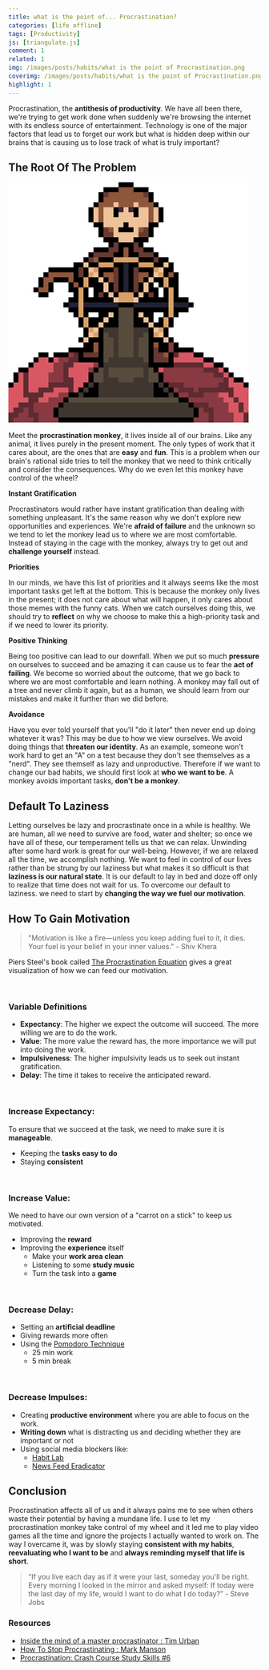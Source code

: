 ```yaml
---
title: what is the point of... Procrastination?
categories: [life offline]
tags: [Productivity]
js: [triangulate.js]
comment: 1
related: 1
img: /images/posts/habits/what is the point of Procrastination.png
coverimg: /images/posts/habits/what is the point of Procrastination.png
highlight: 1
---
```


Procrastination, the **antithesis of productivity**. We have all been there, we're trying to get work done when suddenly we're browsing the internet with its endless source of entertainment. Technology is one of the major factors that lead us to forget our work but what is hidden deep within our brains that is causing us to lose track of what is truly important?

## The Root Of The Problem

<img alt="procrastination monkey" loading="lazy" src="/images/posts/habits/Procrastination Monkey.gif" class="right-align pixelart">

Meet the **procrastination monkey**, it lives inside all of our brains. Like any animal, it lives purely in the present moment. The only types of work that it cares about, are the ones that are **easy** and **fun**. This is a problem when our brain's rational side tries to tell the monkey that we need to think critically and consider the consequences. Why do we even let this monkey have control of the wheel?

**Instant Gratification**

Procrastinators would rather have instant gratification than dealing with something unpleasant. It's the same reason why we don't explore new opportunities and experiences. We're **afraid of failure** and the unknown so we tend to let the monkey lead us to where we are most comfortable. Instead of staying in the cage with the monkey, always try to get out and **challenge yourself** instead.  

**Priorities**

In our minds, we have this list of priorities and it always seems like the most important tasks get left at the bottom. This is because the monkey only lives in the present; it does not care about what will happen, it only cares about those memes with the funny cats. When we catch ourselves doing this, we should try to **reflect** on why we choose to make this a high-priority task and if we need to lower its priority.

**Positive Thinking**

Being too positive can lead to our downfall. When we put so much **pressure** on ourselves to succeed and be amazing it can cause us to fear the **act of failing**. We become so worried about the outcome, that we go back to where we are most comfortable and learn nothing. A monkey may fall out of a tree and never climb it again, but as a human, we should learn from our mistakes and make it further than we did before. 

**Avoidance**

Have you ever told yourself that you'll "do it later" then never end up doing whatever it was? This may be due to how we view ourselves. We avoid doing things that **threaten our identity**. As an example, someone won't work hard to get an "A" on a test because they don't see themselves as a "nerd". They see themself as lazy and unproductive. Therefore if we want to change our bad habits, we should first look at **who we want to be**. A monkey avoids important tasks, **don't be a monkey**.

## Default To Laziness

Letting ourselves be lazy and procrastinate once in a while is healthy. We are human, all we need to survive are food, water and shelter; so once we have all of these, our temperament tells us that we can relax. Unwinding after some hard work is great for our well-being. However, if we are relaxed all the time, we accomplish nothing. We want to feel in control of our lives rather than be strung by our laziness but what makes it so difficult is that **laziness is our natural state**. It is our default to lay in bed and doze off only to realize that time does not wait for us. To overcome our default to laziness. we need to start by **changing the way we fuel our motivation**.

## How To Gain Motivation

> "Motivation is like a fire—unless you keep adding fuel to it, it dies. Your fuel is your belief in your inner values." - Shiv Khera

Piers Steel's book called [The Procrastination Equation](https://www.goodreads.com/book/show/9514605-the-procrastination-equation) gives a great visualization of how we can feed our motivation.


<img class="lazy" data-src="../images/posts/habits/procrastination equation.png" width="60%"/>

### Variable Definitions

- **Expectancy**: The higher we expect the outcome will succeed. The more willing we are to do the work.
- **Value**: The more value the reward has, the more importance we will put into doing the work.
- **Impulsiveness**: The higher impulsivity leads us to seek out instant gratification.
- **Delay**: The time it takes to receive the anticipated reward.

<img class="lazy right-align" data-src="../images/posts/habits/stack.png"/>

### Increase Expectancy:

To ensure that we succeed at the task, we need to make sure it is **manageable**.

- Keeping the **tasks easy to do**
- Staying **consistent**

<img class="lazy right-align" data-src="../images/posts/habits/carrot stick.png"/>

### Increase Value:

We need to have our own version of a "carrot on a stick" to keep us motivated.

- Improving the **reward**  
- Improving the **experience** itself
    - Make your **work area clean**
    - Listening to some **study music**
    - Turn the task into a **game**

<img class="lazy right-align" data-src="../images/posts/habits/timer.png"/>

### Decrease Delay:

- Setting an **artificial deadline**
- Giving rewards more often
- Using the [Pomodoro Technique](https://en.wikipedia.org/wiki/Pomodoro_Technique)
    - 25 min work
    - 5 min break

<img class="lazy right-align" data-src="../images/posts/habits/distractions.png"/>

### Decrease Impulses:

- Creating **productive environment** where you are able to focus on the work.
- **Writing down** what is distracting us and deciding whether they are important or not
- Using social media blockers like:
    - [Habit Lab](https://habitlab.stanford.edu/)
    - [News Feed Eradicator](https://chrome.google.com/webstore/detail/news-feed-eradicator-for/fjcldmjmjhkklehbacihaiopjklihlgg?hl=en)

## Conclusion

Procrastination affects all of us and it always pains me to see when others waste their potential by having a mundane life. I use to let my procrastination monkey take control of my wheel and it led me to play video games all the time and ignore the projects I actually wanted to work on. The way I overcame it, was by slowly staying **consistent with my habits**, **reevaluating who I want to be** and **always reminding myself that life is short**. 

> “If you live each day as if it were your last, someday you'll be right. Every morning I looked in the mirror and asked myself: If today were the last day of my life, would I want to do what I do today?” - Steve Jobs

### Resources
- [Inside the mind of a master procrastinator : Tim Urban](https://www.youtube.com/watch?v=arj7oStGLkU)
- [How To Stop Procrastinating : Mark Manson](https://www.youtube.com/watch?v=7FxQqLAm2uI)
- [Procrastination: Crash Course Study Skills #6](https://www.youtube.com/watch?v=x2y_SLOvOvw)